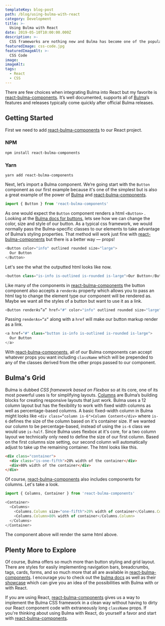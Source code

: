 ```yaml
---
templateKey: blog-post
path: /blog/using-bulma-with-react
category: Development
title: >-
  Using Bulma with React
date: 2019-05-10T10:00:00.000Z
description: >-
  CSS frameworks are nothing new and Bulma has become one of the popular choices for rapid frontend prototyping and development.
featuredImage: css-code.jpg
featuredImageAlt: >-
  CSS Code
image:
imageAlt:
tags:
  - React
  - CSS
---
```


There are few choices when integrating Bulma into React but my favorite is [react-bulma-components](https://github.com/couds/react-bulma-components). It’s well documented, supports all of [Bulma](https://bulma.io/)’s features and releases typically come quickly after official Bulma releases.

## Getting Started

First we need to add [react-bulma-components](https://github.com/couds/react-bulma-components) to our React project.

### NPM

`npm install react-bulma-components`

### Yarn

`yarn add react-bulma-components`

Next, let’s import a Bulma component. We’re going start with the `Button` component as our first example because it's one of the simplest but is also a great example of the power of [Bulma](https://bulma.io/) and [react-bulma-components](https://github.com/couds/react-bulma-components).

```javascript
import { Button } from 'react-bulma-components'
```

As one would expect the `Button` component renders a html `<Button>` . Looking at the [Bulma docs for buttons](https://bulma.io/documentation/elements/button/), lets see how we can change the color, size and style of our button. As a typical css framework, we would normally pass the Bulma-specific classes to our elements to take advantage of Bulma’s styling properties. That method will work just fine with [react-bulma-components](https://github.com/couds/react-bulma-components) but there is a better way &mdash; props!

```javascript
<Button color="info" outlined rounded size="large">
  Our Button
</Button>
```

Let's see the what the outputted html looks like now.

```javascript
<button class="is-info is-outlined is-rounded is-large">Our Button</Button>
```

Like many of the components in [react-bulma-components](https://github.com/couds/react-bulma-components) the button component also accepts a `renderAs` property which allows you to pass an html tag to change the element type our component will be rendered as. Maybe we want all the styles of a button but want to use it as a link.

```javascript
<Button renderAs”a” href="#" color="info" outlined rounded size="large">Our Button</Button>
```

Passing `renderAs=“a”` along with a `href` will make our button markup render as a link.

```javascript
<a href="#" class="button is-info is-outlined is-rounded is-large">
  Our Button
</a>
```

With [react-bulma-components](https://github.com/couds/react-bulma-components), all of our Bulma components can accept whatever props you want including `className` which will be prepended to any of the classes derived from the other props passed to our component.

## Bulma's Grid

Bulma is dubbed _CSS framework based on Flexbox_ so at its core, one of its most powerful uses is for simplifying layouts. [Columns](https://bulma.io/documentation/columns/) are Bulma’s building blocks for creating responsive layouts that just work. Bulma uses a 12 column layout but has the flexibility to work with fixed width columns as well as percentage-based columns. A basic fixed-width column in Bulma might looks like `<div class=“column is-6">Column Content</div>` where `is-6` defines the size of the column based on it's container size. If we wanted our column to be percentage-based, instead of using the `is-6` class we would use `is-half`. Since Bulma uses flexbox at it's core, for a two column layout we technically only need to define the size of our first column. Based on the first columns size setting, our second column will automatically adjust to take up the remaining container. The html looks like this.

```html
<div class="container">
  <div class="is-one-fifth">20% width of the container</div>
  <div>80% width of the container</div>
</div>
```

Of course, [react-bulma-components](https://github.com/couds/react-bulma-components) also includes components for columns. Let's take a look.

```javascript
import { Columns, Container } from 'react-bulma-components'
```

```javascript
<Container>
  <Columns>
    <Columns.Column size="one-fifth">20% width of container</Columns.Column>
    <Columns.Column>80% width of container</Columns.Column>
  </Columns>
</Container>
```

The component above will render the same html above.

## Plenty More to Explore

Of course, Bulma offers so much more than button styling and grid layout. There are styles for easily implementing navigation bars, breadcrumbs, tags, cards, forms, and so much more that all are available in [react-bulma-components](https://github.com/couds/react-bulma-components). I encourage you to check out the [bulma docs](https://bulma.io/documentation/) as well as their [showcase](https://bulma.io/expo/) which can give you an idea of the possibilities with Bulma with or with React.

If you are using React, [react-bulma-components](https://github.com/couds/react-bulma-components) gives us a way to implement the Bulma CSS framework in a clean way without having to dirty our React component code with extraneously long `className` props. If you're thinking about using Bulma with React, do yourself a favor and start with [react-bulma-components](https://github.com/couds/react-bulma-components).

